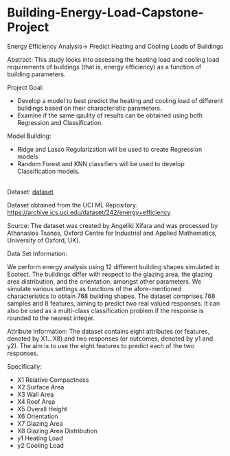 # Building-Energy-Load-Capstone-Project
Energy Efficiency Analysis-> Predict Heating and Cooling Loads of Buildings 

Abstract: 
This study looks into assessing the heating load and cooling load requirements of buildings (that is, energy efficiency) as a function of building parameters.

Project Goal: 
- Develop a model to best predict the heating and cooling load of different buildings based on their characteristic parameters. 
- Examine if the same qaulity of results can be obtained using both Regression and Classification.

Model Building:
- Ridge and Lasso Regularization will be used to create Regression models
- Random Forest and KNN classifiers will be used to develop Classification models.

</br>Dataset:  [dataset](ENB2012_data.xlsx)

Dataset obtained from  the UCI ML Repository: https://archive.ics.uci.edu/dataset/242/energy+efficiency


Source:
The dataset was created by Angeliki Xifara and was processed by Athanasios Tsanas, Oxford Centre for Industrial and Applied Mathematics, University of Oxford, UK).

Data Set Information:

We perform energy analysis using 12 different building shapes simulated in Ecotect. The buildings differ with respect to the glazing area, the glazing area distribution, and the orientation, amongst other parameters. We simulate various settings as functions of the afore-mentioned characteristics to obtain 768 building shapes. The dataset comprises 768 samples and 8 features, aiming to predict two real valued responses. It can also be used as a multi-class classification problem if the response is rounded to the nearest integer.

Attribute Information:
The dataset contains eight attributes (or features, denoted by X1...X8) and two responses (or outcomes, denoted by y1 and y2). The aim is to use the eight features to predict each of the two responses. 

Specifically: 
-	X1	Relative Compactness 
-	X2	Surface Area 
-	X3	Wall Area 
-	X4	Roof Area 
-	X5	Overall Height 
-	X6	Orientation 
-	X7	Glazing Area 
-	X8	Glazing Area Distribution 
-	y1	Heating Load 
-	y2	Cooling Load
 
